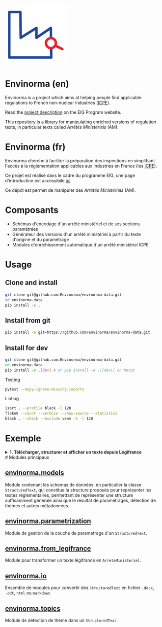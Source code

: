 ![Envinorma Logo](assets/favicon.ico)

# Envinorma (en)

Envinorma is a project which aims at helping people find applicable regulations to French non-nuclear industries ([ICPE](https://fr.wikipedia.org/wiki/Installation_class%C3%A9e_pour_la_protection_de_l'environnement)).

Read the [project description](https://entrepreneur-interet-general.etalab.gouv.fr/defis/2020/envinorma.html) on the EIG Program website.

This repository is a library for manipulating enriched versions of regulation texts, in particular texts called _Arrêtés Ministériels_ (AM).

# Envinorma (fr)

Envinorma cherche à faciliter la préparation des inspections en simplifiant l'accès à la réglementation applicables aux industries en France (les [ICPE](https://fr.wikipedia.org/wiki/Installation_class%C3%A9e_pour_la_protection_de_l'environnement)).

Ce projet est réalisé dans le cadre du programme EIG, une page d'introduction est accessibile [ici](https://entrepreneur-interet-general.etalab.gouv.fr/defis/2020/envinorma.html).

Ce dépôt est permet de manipuler des _Arrêtés Ministériels_ (AM).

# Composants

- Schémas d'encodage d'un arrêté ministériel et de ses sections paramétrées
- Générateur des versions d'un arrêté ministériel à partir du texte d'origine et du paramétrage
- Modules d'enrichissement automatique d'un arrêté ministériel ICPE

# Usage

## Clone and install

```sh
git clone git@github.com:Envinorma/envinorma-data.git
cd envinorma-data
pip install -e .
```

## Install from git

```sh
pip install -e git+https://github.com/envinorma/envinorma-data.git
```

## Install for dev

```sh
git clone git@github.com:Envinorma/envinorma-data.git
cd envinorma-data
pip install -e .[dev] # or pip install -e .\[dev\] on MacOS
```

Testing

```sh
pytest --mypy-ignore-missing-imports
```

Linting

```sh
isort . --profile black -l 120
flake8 --count --verbose --show-source --statistics
black . --check --exclude venv -S -l 120
```

# Exemple

<details>
<summary>
    <strong>1. Télécharger, structurer et afficher un texte depuis Légifrance</strong>
</summary>

```python
from envinorma.from_legifrance.legifrance_to_am import legifrance_to_arrete_ministeriel
from leginorma import LegifranceClient, LegifranceText

legifrance_text = LegifranceText.from_dict(LegifranceClient(CLIENT_ID, CLIENT_SECRET).consult_law_decree('JORFTEXT000034429274'))
arrete_ministeriel = legifrance_to_arrete_ministeriel(legifrance_text)
print('\n'.join(arrete_ministeriel.to_text().text_lines()))
```

Output

```txt
Arrêté du 11/04/17 relatif aux prescriptions générales applicables aux entrepôts couverts soumis à la rubrique 1510
# Article 1
Le présent arrêté s'applique aux entrepôts couverts déclarés, enregistrés ou autorisés au titre de la rubrique n° 1510 de la nomenclature des installations classées.
[...]
```

</details>
# Modules principaux

## [envinorma.models](envinorma/models/README.md)

Module contenant les schemas de données, en particulier la classe `StructuredText`, qui constitue la structure proposée pour représenter les textes réglementaires, permettant de représenter une structure suffisamment générale ainsi que le résultat de paramétrages, détection de thèmes et autres métadonnées.

## [envinorma.parametrization](envinorma/parametrization/README.md)

Module de gestion de la couche de parametrage d'un `StructuredText`.

## [envinorma.from_legifrance](envinorma/from_legifrance/README.md)

Module pour transformer un texte légifrance en `ArreteMinisteriel`.

## [envinorma.io](envinorma/io/README.md)

Ensemble de modules pour convertir des `StructuredText` en fichier `.docx`, `.odt`, `html` ou `markdown`.

## [envinorma.topics](envinorma/topics/README.md)

Module de détection de thème dans un `StructuredText`.
